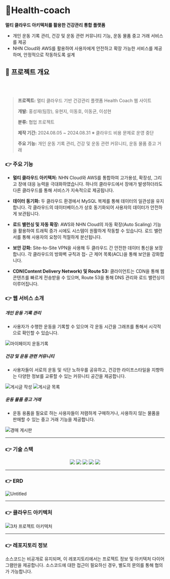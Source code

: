# 🏃Health-coach
**멀티 클라우드 아키텍처를 활용한 건강관리 통합 플랫폼**
- 개인 운동 기록 관리, 건강 및 운동 관련 커뮤니티 기능, 운동 물품 중고 거래 서비스를 제공
- NHN Cloud와 AWS를 활용하여 사용자에게 안전하고 확장 가능한 서비스를 제공하며, 안정적으로 작동하도록 설계

## **📝 프로젝트 개요**
<br>
<br>

> **프로젝트:** 멀티 클라우드 기반 건강관리 플랫폼 Health Coach 웹 사이트
>
> **개발:** 홍성재(팀장), 유현지, 이동호, 이동균, 이성현
> 
> **분류:** 협업 프로젝트
>
> **제작 기간:** 2024.08.05 ~ 2024.08.31 ※ 클라우드 비용 문제로 운영 중단
>
> **주요 기능:** 개인 운동 기록 관리, 건강 및 운동 관련 커뮤니티, 운동 물품 중고 거래
>

### 👉 주요 기능

- **멀티 클라우드 아키텍처:** NHN Cloud와 AWS를 통합하여 고가용성, 확장성, 그리고 장애 대응 능력을 극대화하였습니다. 하나의 클라우드에서 장애가 발생하더라도 다른 클라우드를 통해 서비스가 지속적으로 제공됩니다.

- **데이터 동기화:** 두 클라우드 환경에서 MySQL 복제를 통해 데이터의 일관성을 유지합니다. 각 클라우드의 데이터베이스가 상호 동기화되어 사용자의 데이터가 안전하게 보관됩니다.

- **로드 밸런싱 및 자동 확장:** AWS와 NHN Cloud의 자동 확장(Auto Scaling) 기능을 활용하여 트래픽 증가 시에도 시스템이 원활하게 작동할 수 있습니다. 로드 밸런서를 통해 사용자의 요청이 적절하게 분산됩니다.

- **보안 강화:** Site-to-Site VPN을 사용해 두 클라우드 간 안전한 데이터 통신을 보장합니다. 각 클라우드의 방화벽 규칙과 접- 근 제어 목록(ACL)을 통해 보안을 강화합니다.

- **CDN(Content Delivery Network) 및 Route 53:** 클라이언트는 CDN을 통해 웹 콘텐츠를 빠르게 전송받을 수 있으며, Route 53을 통해 DNS 관리와 로드 밸런싱이 이루어집니다.


### 👉 웹 서비스 소개

##### 개인 운동 기록 관리

 - 사용자가 수행한 운동을 기록할 수 있으며 각 운동 시간을 그래프를 통해서 시각적으로 확인할 수 있습니다.

![마이페이지 운동기록](https://github.com/user-attachments/assets/097240bc-7950-4ffc-811d-57828077a104)

##### 건강 및 운동 관련 커뮤니티

- 사용자들이 서로의 운동 및 식단 노하우를 공유하고, 건강한 라이프스타일을 지향하는 다양한 정보를 교류할 수 있는 커뮤니티 공간을 제공합니다.

![게시글 작성](https://github.com/user-attachments/assets/06ec599a-1b67-49fd-a424-3ae9ce1b70a1)
![게시글 목록](https://github.com/user-attachments/assets/8cc8f137-6625-410b-a7af-3978eaef9dde)

##### 운동 물품 중고 거래

- 운동 용품을 필요로 하는 사용자들이 저렴하게 구매하거나, 사용하지 않는 물품을 판매할 수 있는 중고 거래 기능을 제공합니다.

![경매 게시판](https://github.com/user-attachments/assets/38f8f3eb-7c55-4111-9e4a-55d802a1a49a)

---

### 👉 기술 스택
<div align=center> 
<img src="https://img.shields.io/badge/springboot-6DB33F?style=for-the-badge&logo=springboot&logoColor=white">
<img src="https://img.shields.io/badge/react-61DAFB?style=for-the-badge&logo=react&logoColor=black">
<img src="https://img.shields.io/badge/MYSQL-003545?style=for-the-badge&logo=mysql&logoColor=white">
<img src="https://img.shields.io/badge/redis-E34F26?style=for-the-badge&logo=redis&logoColor=white">
<img src="https://img.shields.io/badge/amazonaws-232F3E?style=for-the-badge&logo=amazonwebservices&logoColor=white"> 
</div>

---

### 👉 ERD

![Untitled](https://github.com/user-attachments/assets/1396f9e4-1148-441b-a521-c04e863139cc)

---

### 👉 클라우드 아키텍처

![3차 프로젝트 아키텍처](https://github.com/user-attachments/assets/187551c3-cd8a-4ef5-b1b0-183cb1b8700f)


---

 ### 👉 레포지토리 정보
소스코드는 비공개로 유지되며, 이 레포지토리에서는 프로젝트 정보 및 아키텍처 다이어그램만을 제공합니다. 
소스코드에 대한 접근이 필요하신 경우, 별도의 문의를 통해 협의가 가능합니다.
